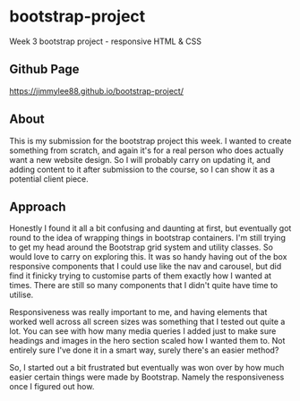 # bootstrap-project
Week 3 bootstrap project - responsive HTML &amp; CSS

## Github Page
https://jimmylee88.github.io/bootstrap-project/ 

## About
This is my submission for the bootstrap project this week.
I wanted to create something from scratch, and again it's for a real person who does actually want a new website design.
So I will probably carry on updating it, and adding content to it after submission to the course, so I can show it as a potential client piece.

## Approach
Honestly I found it all a bit confusing and daunting at first, but eventually got round to the idea of wrapping things in bootstrap containers.
I'm still trying to get my head around the Bootstrap grid system and utility classes. So would love to carry on exploring this.
It was so handy having out of the box responsive components that I could use like the nav and carousel, but did find it finicky trying to customise parts of them exactly how I wanted at times. There are still so many components that I didn't quite have time to utilise. 

Responsiveness was really important to me, and having elements that worked well across all screen sizes was something that I tested out quite a lot.
You can see with how many media queries I added just to make sure headings and images in the hero section scaled how I wanted them to. Not entirely sure I've done it in a smart way, surely there's an easier method?

So, I started out a bit frustrated but eventually was won over by how much easier certain things were made by Bootstrap. Namely the responsiveness once I figured out how.

